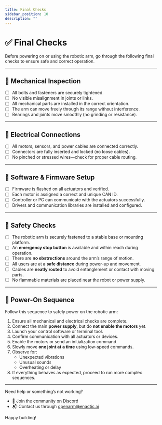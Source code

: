 ```yaml
---
title: Final Checks
sidebar_position: 10
description: ""
---
```


# ✅ Final Checks

Before powering on or using the robotic arm, go through the following final checks to ensure safe and correct operation.

---

## 🔩 Mechanical Inspection

- [ ] All bolts and fasteners are securely tightened.
- [ ] No visible misalignment in joints or links.
- [ ] All mechanical parts are installed in the correct orientation.
- [ ] The arm can move freely through its range without interference.
- [ ] Bearings and joints move smoothly (no grinding or resistance).

---

## 🔌 Electrical Connections

- [ ] All motors, sensors, and power cables are connected correctly.
- [ ] Connectors are fully inserted and locked (no loose cables).
- [ ] No pinched or stressed wires—check for proper cable routing.

---

## 🧠 Software & Firmware Setup

- [ ] Firmware is flashed on all actuators and verified.
- [ ] Each motor is assigned a correct and unique CAN ID.
- [ ] Controller or PC can communicate with the actuators successfully.
- [ ] Drivers and communication libraries are installed and configured.

---

## 🧯 Safety Checks

- [ ] The robotic arm is securely fastened to a stable base or mounting platform.
- [ ] An **emergency stop button** is available and within reach during operation.
- [ ] There are **no obstructions** around the arm’s range of motion.
- [ ] All users are at a **safe distance** during power-up and movement.
- [ ] Cables are **neatly routed** to avoid entanglement or contact with moving parts.
- [ ] No flammable materials are placed near the robot or power supply.
---
## 🔄 Power-On Sequence

Follow this sequence to safely power on the robotic arm:

1. Ensure all mechanical and electrical checks are complete.
2. Connect the main **power supply**, but do **not enable the motors** yet.
3. Launch your control software or terminal tool.
4. Confirm communication with all actuators or devices.
5. Enable the motors or send an initialization command.
6. Slowly move **one joint at a time** using low-speed commands.
7. Observe for:
   - Unexpected vibrations
   - Unusual sounds
   - Overheating or delay
8. If everything behaves as expected, proceed to run more complex sequences.

---

Need help or something’s not working?

- 💬 Join the community on [Discord](https://discord.gg/FsZaZ4z3We)  
- 📬 Contact us through [openarm@enactic.ai](mailto:openarm@enactic.ai)

Happy building!

